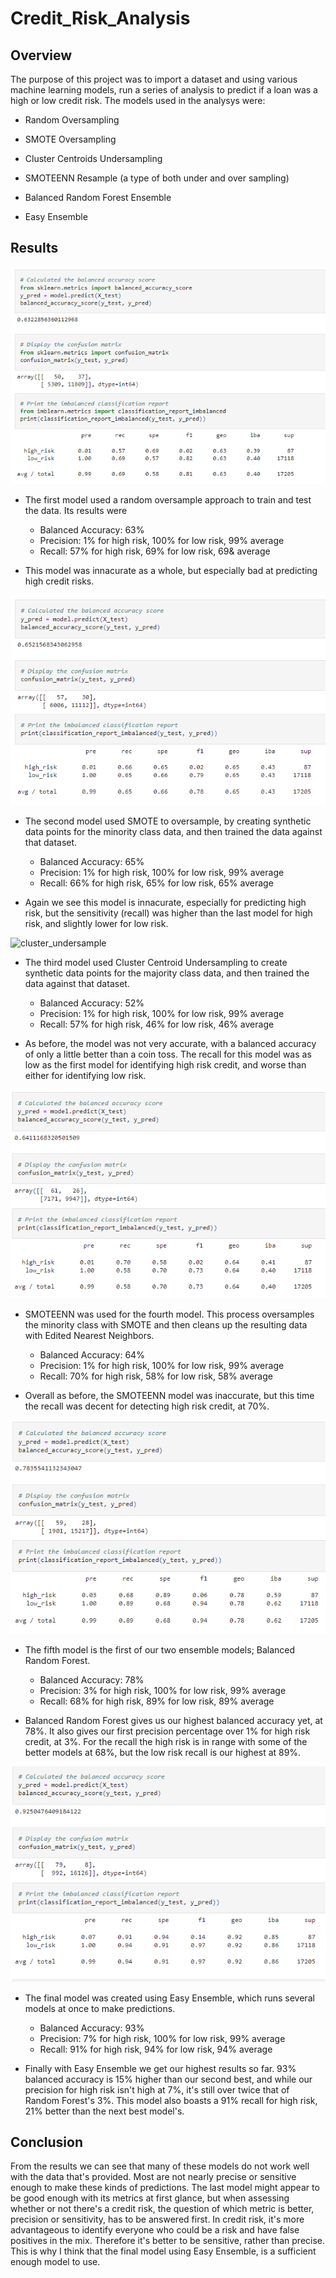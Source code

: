 # Credit_Risk_Analysis


## Overview
The purpose of this project was to import a dataset and using various machine learning models, run a 
series of analysis to predict if a loan was a high or low credit risk. The models used in the analysys were:

* Random Oversampling

* SMOTE Oversampling

* Cluster Centroids Undersampling

* SMOTEENN Resample (a type of both under and over sampling)

* Balanced Random Forest Ensemble

* Easy Ensemble


## Results

![random_oversample](/images/random_oversample.PNG)

* The first model used a random oversample approach to train and test the data. Its results were
 
    * Balanced Accuracy: 63%
    * Precision: 1% for high risk, 100% for low risk, 99% average
    * Recall: 57% for high risk, 69% for low risk, 69& average

* This model was innacurate as a whole, but especially bad at predicting high credit risks.

![SMOTE_oversample](/images/SMOTE_oversample.PNG)

* The second model used SMOTE to oversample, by creating synthetic data points for the minority class data,
  and then trained the data against that dataset.

    * Balanced Accuracy: 65%
    * Precision: 1% for high risk, 100% for low risk, 99% average
    * Recall: 66% for high risk, 65% for low risk, 65% average

* Again we see this model is innacurate, especially for predicting high risk, but the sensitivity (recall)
  was higher than the last model for high risk, and slightly lower for low risk.

![cluster_undersample](/images/cluster_undersample.PNG)

* The third model used Cluster Centroid Undersampling to create synthetic data points for the majority class
  data, and then trained the data against that dataset.

    * Balanced Accuracy: 52%
    * Precision: 1% for high risk, 100% for low risk, 99% average
    * Recall: 57% for high risk, 46% for low risk, 46% average

* As before, the model was not very accurate, with a balanced accuracy of only a little better than a coin toss.
  The recall for this model was as low as the first model for identifying high risk credit, and worse than either
  for identifying low risk.

![SMOTEENN](/images/SMOTEENN.PNG)

* SMOTEENN was used for the fourth model. This process oversamples the minority class with SMOTE and then cleans up
  the resulting data with Edited Nearest Neighbors.

    * Balanced Accuracy: 64%
    * Precision: 1% for high risk, 100% for low risk, 99% average
    * Recall: 70% for high risk, 58% for low risk, 58% average

* Overall as before, the SMOTEENN model was inaccurate, but this time the recall was decent for detecting
  high risk credit, at 70%.

![forest](/images/forest.PNG)

* The fifth model is the first of our two ensemble models; Balanced Random Forest.

    * Balanced Accuracy: 78%
    * Precision: 3% for high risk, 100% for low risk, 99% average
    * Recall: 68% for high risk, 89% for low risk, 89% average

* Balanced Random Forest gives us our highest balanced accuracy yet, at 78%. It also gives our first 
 precision percentage over 1% for high risk credit, at 3%. For the recall the high risk is in range with
 some of the better models at 68%, but the low risk recall is our highest at 89%.

![ensemble](/images/ensemble.PNG)

* The final model was created using Easy Ensemble, which runs several models at once to make predictions.

    * Balanced Accuracy: 93%
    * Precision: 7% for high risk, 100% for low risk, 99% average
    * Recall: 91% for high risk, 94% for low risk, 94% average

* Finally with Easy Ensemble we get our highest results so far. 93% balanced accuracy is 15% higher than our second best,
  and while our precision for high risk isn't high at 7%, it's still over twice that of Random Forest's 3%. This model 
  also boasts a 91% recall for high risk, 21% better than the next best model's.

## Conclusion

From the results we can see that many of these models do not work well with the data that's provided. Most are not nearly
precise or sensitive enough to make these kinds of predictions. The last model might appear to be good enough with its 
metrics at first glance, but when assessing whether or not there's a credit risk, the question of which metric is better,
precision or sensitivity, has to be answered first. In credit risk, it's more advantageous to identify everyone who could be a 
risk and have false positives in the mix. Therefore it's better to be sensitive, rather than precise. This is why I think that
the final model using Easy Ensemble, is a sufficient enough model to use.